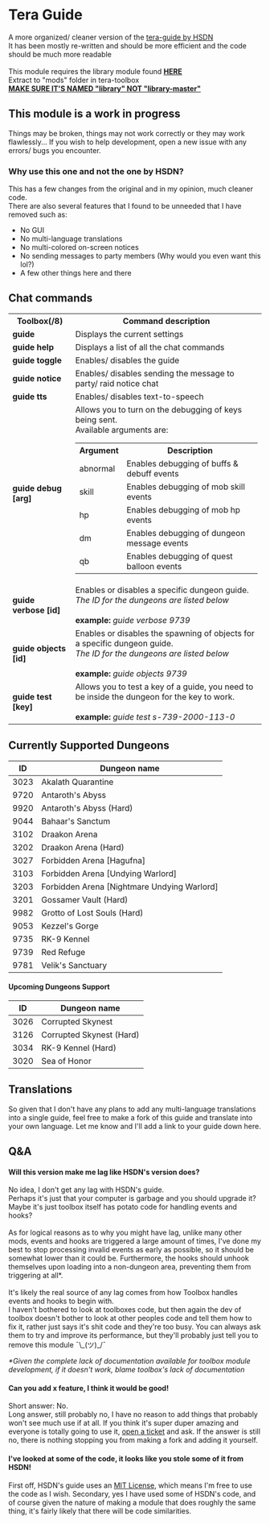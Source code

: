 # **Tera Guide**
A more organized/ cleaner version of the [tera-guide by HSDN](https://github.com/hsdn/tera-guide)<br>
It has been mostly re-written and should be more efficient and the code should be much more readable<br>
<br>
This module requires the library module found <u>**[HERE](https://github.com/tera-toolbox-mods/library)**</u><br>
Extract to "mods" folder in tera-toolbox<br>
<u>**MAKE SURE IT'S NAMED "library" NOT "library-master"**</u>

## **This module is a work in progress**
Things may be broken, things may not work correctly or they may work flawlessly... If you wish to help development, open a new issue with any errors/ bugs you encounter.

### **Why use this one and not the one by HSDN?**
This has a few changes from the original and in my opinion, much cleaner code.<br>
There are also several features that I found to be unneeded that I have removed such as:
- No GUI
- No multi-language translations
- No multi-colored on-screen notices
- No sending messages to party members (Why would you even want this lol?)
- A few other things here and there

## **Chat commands**

<table>
	<tr>
		<th>Toolbox(/8)</th>
		<th>Command description</th>
	</tr>
	<tr>
		<td><b>guide</b></td>
		<td>Displays the current settings</td>
	</tr>
	<tr>
		<td><b>guide help</b></td>
		<td>Displays a list of all the chat commands</td>
	</tr>
	<tr>
		<td><b>guide toggle</b></td>
		<td>Enables/ disables the guide</td>
	</tr>
	<tr>
		<td><b>guide notice</b></td>
		<td>Enables/ disables sending the message to party/ raid notice chat</td>
	</tr>
	<tr>
		<td><b>guide tts</b></td>
		<td>Enables/ disables text-to-speech</td>
	</tr>
	<tr>
		<td><b>guide debug [arg]</b></td>
		<td>
			Allows you to turn on the debugging of keys being sent.<br>
			Available arguments are:
			<table>
				<tr>
					<th>Argument</th>
					<th>Description</th>
				</tr>
				<tr>
					<td>abnormal</td>
					<td>Enables debugging of buffs & debuff events</td>
				</tr>
				<tr>
					<td>skill</td>
					<td>Enables debugging of mob skill events</td>
				</tr>
				<tr>
					<td>hp</td>
					<td>Enables debugging of mob hp events</td>
				</tr>
				<tr>
					<td>dm</td>
					<td>Enables debugging of dungeon message events</td>
				</tr>
				<tr>
					<td>qb</td>
					<td>Enables debugging of quest balloon events</td>
				</tr>
			</table>
		</td>
	</tr>
	<tr>
		<td><b>guide verbose [id]</b></td>
		<td>Enables or disables a specific dungeon guide.<br>
		<i>The ID for the dungeons are listed below</i><br>
		<br>
		<b>example:</b> <i>guide verbose 9739</i></td>
	</tr>
	<tr>
		<td><b>guide objects [id]</b></td>
		<td>Enables or disables the spawning of objects for a specific dungeon guide.<br>
		<i>The ID for the dungeons are listed below</i><br>
		<br>
		<b>example:</b> <i>guide objects 9739</i></td>
	</tr>
	<tr>
		<td><b>guide test [key]</b></td>
		<td>Allows you to test a key of a guide, you need to be inside the dungeon for the key to work.<br>
		<br>
		<b>example:</b> <i>guide test s-739-2000-113-0</i></td>
	</tr>
</table>

## **Currently Supported Dungeons**

ID | Dungeon name
--- | ---
3023 | Akalath Quarantine
9720 | Antaroth's Abyss
9920 | Antaroth's Abyss (Hard)
9044 | Bahaar's Sanctum
3102 | Draakon Arena
3202 | Draakon Arena (Hard)
3027 | Forbidden Arena [Hagufna]
3103 | Forbidden Arena [Undying Warlord]
3203 | Forbidden Arena [Nightmare Undying Warlord]
3201 | Gossamer Vault (Hard)
9982 | Grotto of Lost Souls (Hard)
9053 | Kezzel's Gorge
9735 | RK-9 Kennel
9739 | Red Refuge
9781 | Velik's Sanctuary

#### **Upcoming Dungeons Support**

ID | Dungeon name
--- | ---
3026 | Corrupted Skynest
3126 | Corrupted Skynest (Hard)
3034 | RK-9 Kennel (Hard)
3020 | Sea of Honor


## **Translations**
So given that I don't have any plans to add any multi-language translations into a single guide, feel free to make a fork of this guide and translate into your own language. Let me know and I'll add a link to your guide down here.

## **Q&A**
#### **Will this version make me lag like HSDN's version does?**<br>
No idea, I don't get any lag with HSDN's guide.<br>
Perhaps it's just that your computer is garbage and you should upgrade it?<br>
Maybe it's just toolbox itself has potato code for handling events and hooks?<br>
<br>
As for logical reasons as to why you might have lag, unlike many other mods, events and hooks are triggered a large amount of times, I've done my best to stop processing invalid events as early as possible, so it should be somewhat lower than it could be.
Furthermore, the hooks should unhook themselves upon loading into a non-dungeon area, preventing them from triggering at all*.<br>
<br>
It's likely the real source of any lag comes from how Toolbox handles events and hooks to begin with.<br>
I haven't bothered to look at toolboxes code, but then again the dev of toolbox doesn't bother to look at other peoples code and tell them how to fix it, rather just says it's shit code and they're too busy. You can always ask them to try and improve its performance, but they'll probably just tell you to remove this module ¯\\\_(ツ)\_/¯<br>

<i>\*Given the complete lack of documentation available for toolbox module development, if it doesn't work, blame toolbox's lack of documentation</i>
#### **Can you add x feature, I think it would be good!**<br>
Short answer: No.<br>
Long answer, still probably no, I have no reason to add things that probably won't see much use if at all. If you think it's super duper amazing and everyone is totally going to use it, [open a ticket](https://github.com/Multarix/tera-guide-custom/issues) and ask. If the answer is still no, there is nothing stopping you from making a fork and adding it yourself.<br>
#### **I've looked at some of the code, it looks like you stole some of it from HSDN!**<br>
First off, HSDN's guide uses an [MIT License](https://en.wikipedia.org/wiki/MIT_License), which means I'm free to use the code as I wish. Secondary, yes I have used some of HSDN's code, and of course given the nature of making a module that does roughly the same thing, it's fairly likely that there will be code similarities.<br>
